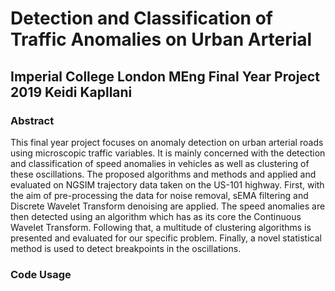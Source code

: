 # Detection and Classification of Traffic Anomalies on Urban Arterial
## Imperial College London MEng Final Year Project 2019  Keidi Kapllani
### Abstract
This final year project focuses on anomaly detection on urban arterial roads using
microscopic traffic variables. It is mainly concerned with the detection and classification
of speed anomalies in vehicles as well as clustering of these oscillations. The
proposed algorithms and methods and applied and evaluated on NGSIM trajectory
data taken on the US-101 highway. First, with the aim of pre-processing the data
for noise removal, sEMA filtering and Discrete Wavelet Transform denoising are
applied. The speed anomalies are then detected using an algorithm which has as
its core the Continuous Wavelet Transform. Following that, a multitude of clustering
algorithms is presented and evaluated for our specific problem. Finally, a novel
statistical method is used to detect breakpoints in the oscillations.
### Code Usage


